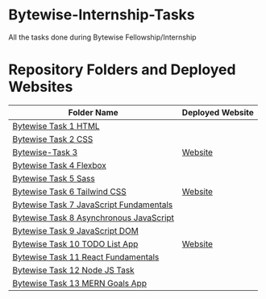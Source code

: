 # Bytewise-Internship-Tasks
All the tasks done during Bytewise Fellowship/Internship

# Repository Folders and Deployed Websites

| Folder Name | Deployed Website |
|-------------|------------------|
| [Bytewise Task 1 HTML](https://github.com/Hasnain-Mustafa/Bytewise-Internship-Tasks/tree/main/Bytewise%20Task%201%20HTML) | |
| [Bytewise Task 2 CSS](https://github.com/Hasnain-Mustafa/Bytewise-Internship-Tasks/tree/main/Bytewise%20Task%202%20CSS) | |
| [Bytewise-Task 3](https://github.com/Hasnain-Mustafa/Bytewise-Internship-Tasks/tree/main/Bytewise-Task%203) | [Website](https://creativeagency-demo.netlify.app/) |
| [Bytewise Task 4 Flexbox](https://github.com/Hasnain-Mustafa/Bytewise-Internship-Tasks/tree/main/Bytewise%20Task%204%20Flexbox) | |
| [Bytewise Task 5 Sass](https://github.com/Hasnain-Mustafa/Bytewise-Internship-Tasks/tree/main/Bytewise%20Task%205%20Sass) | |
| [Bytewise Task 6 Tailwind CSS](https://github.com/Hasnain-Mustafa/Bytewise-Internship-Tasks/tree/main/Bytewise%20Task%206%20Tailwind%20CSS) | [Website](https://pricing-cards-tailwind.netlify.app/) |
| [Bytewise Task 7 JavaScript Fundamentals](https://github.com/Hasnain-Mustafa/Bytewise-Internship-Tasks/tree/main/ByteWise%20Task%207%20JavaScript%20Fundamentals) | |
| [Bytewise Task 8 Asynchronous JavaScript](https://github.com/Hasnain-Mustafa/Bytewise-Internship-Tasks/tree/main/ByteWise%20Task%208%20Asynchronous%20JavaScript) | |
| [Bytewise Task 9 JavaScript DOM ](https://github.com/Hasnain-Mustafa/Bytewise-Internship-Tasks/tree/main/ByteWise%20Task%209%20JavaScript%20DOM) | |
| [Bytewise Task 10 TODO List App](https://github.com/Hasnain-Mustafa/Bytewise-Internship-Tasks/tree/main/ByteWise%20Task%2010%20TODO%20List%20App) | [Website](https://app-todo-demo-js.netlify.app/) |
| [Bytewise Task 11 React Fundamentals](https://github.com/Hasnain-Mustafa/Bytewise-Internship-Tasks/tree/main/ByteWise%20Task%2011%20React%20Fundamentals) | |
| [Bytewise Task 12 Node JS Task](https://github.com/Hasnain-Mustafa/ByteWise-Node-JS-Task) | |
| [Bytewise Task 13 MERN Goals App](https://github.com/Hasnain-Mustafa/Bytewise-Internship-Tasks/tree/main/ByteWise%20Task%2013%20Goals%20MERN%20App) | |
